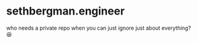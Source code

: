 # sethbergman.engineer
who needs a private repo when you can just ignore just about everything? :laughing:
